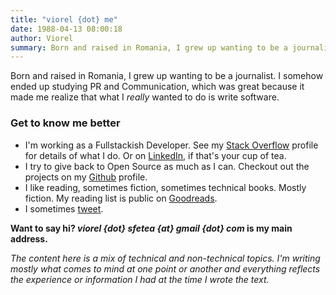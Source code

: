 ```yaml
---
title: "viorel {dot} me"
date: 1988-04-13 08:00:18
author: Viorel
summary: Born and raised in Romania, I grew up wanting to be a journalist. I somehow ended up studying PR and Communication, which was great because it made me realize that what I _really_ wanted to do is write software.
---
```


Born and raised in Romania, I grew up wanting to be a journalist. I somehow ended up studying PR and Communication, which was great because it made me realize that what I _really_ wanted to do is write software.

### Get to know me better

- I'm working as a Fullstackish Developer. See my [Stack Overflow](https://stackoverflow.com/users/story/246311) profile for details of what I do. Or on [LinkedIn](https://linkedin.com/in/viorelsfetea), if that's your cup of tea.
- I try to give back to Open Source as much as I can. Checkout out the projects on my [Github](https://github.com/viorelsfetea) profile.
- I like reading, sometimes fiction, sometimes technical books. Mostly fiction. My reading list is public on [Goodreads](https://www.goodreads.com/user/show/38870369-viorel-sfetea).
- I sometimes [tweet](https://twitter.com/viorel_sfetea).

**Want to say hi? _viorel {dot} sfetea {at} gmail {dot} com_ is my main address.**

_The content here is a mix of technical and non-technical topics. I'm writing mostly what comes to mind at one point or another and everything reflects the experience or information I had at the time I wrote the text._
